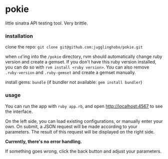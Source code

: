 # pokie
little sinatra API testing tool. Very brittle.

### installation

clone the repo: `git clone git@github.com:jugglinghobo/pokie.git`

when `cd`'ing into the `/pokie` directory, rvm should automatically change ruby version and create a gemset.
If you don't have this ruby version installed, you can do so with `rvm install <ruby version>`.
You can also remove `.ruby-version` and `.ruby-gemset` and create a gemset manually.

install gems: `bundle` (if bundler not available: `gem install bundler`)

### usage
You can run the app with `ruby app.rb`, and open [http://localhost:4567](http://localhost:4567) to see the interface.

On the left side, you can load existing configurations, or manually enter your own.
On submit, a JSON request will be made according to your parameters.
The result of this request will be displayed on the right side.

__Currently, there's no error handling.__

If something goes wrong, click the back button and adjust your parameters.
